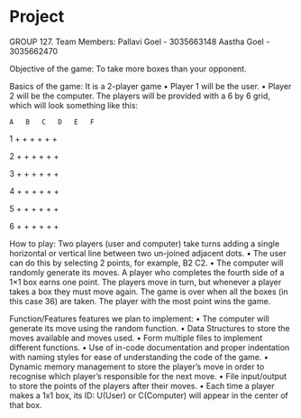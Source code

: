 # Project
GROUP 127. 
Team Members:
Pallavi Goel - 3035663148
Aastha Goel - 3035662470


Objective of the game:
To take more boxes than your opponent.


Basics of the game:
It is a 2-player game
•	Player 1 will be the user.
•	Player 2 will be the computer.
The players will be provided with a 6 by 6 grid, which will look something like this:


    A   B   C   D   E   F    

1   +   +   +   +   +   +
    
2   +   +   +   +   +   +

3   +   +   +   +   +   +
       
4   +   +   +   +   +   +

5   +   +   +   +   +   +

6   +   +   +   +   +   +


How to play:
Two players (user and computer) take turns adding a single horizontal or vertical line between two un-joined adjacent dots. 
•	The user can do this by selecting 2 points, for example, B2 C2.
•	The computer will randomly generate its moves.
A player who completes the fourth side of a 1×1 box earns one point.
The players move in turn, but whenever a player takes a box they must move again.
The game is over when all the boxes (in this case 36) are taken.
The player with the most point wins the game.


Function/Features features we plan to implement:
•	The computer will generate its move using the random function.
•	Data Structures to store the moves available and moves used.
•	Form multiple files to implement different functions. 
•	Use of in-code documentation and proper indentation with naming styles for ease of understanding the code of the game. 
•	Dynamic memory management to store the player’s move in order to recognise which player’s responsible for the next move.
•	File input/output to store the points of the players after their moves.
•	Each time a player makes a 1x1 box, its ID: U(User) or C(Computer) will appear in the center of that box.


